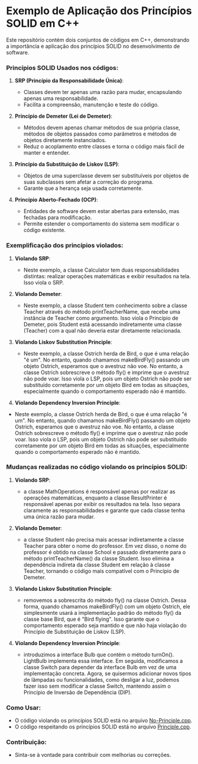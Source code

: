 # Exemplo de Aplicação dos Princípios SOLID em C++

Este repositório contém dois conjuntos de códigos em C++, demonstrando a importância e aplicação dos princípios SOLID no desenvolvimento de software.

### Princípios SOLID Usados nos códigos:

1. **SRP (Princípio da Responsabilidade Única)**:
   - Classes devem ter apenas uma razão para mudar, encapsulando apenas uma responsabilidade.
   - Facilita a compreensão, manutenção e teste do código.

2. **Princípio de Demeter (Lei de Demeter)**:
   - Métodos devem apenas chamar métodos de sua própria classe, métodos de objetos passados como parâmetros e métodos de objetos diretamente instanciados.
   - Reduz o acoplamento entre classes e torna o código mais fácil de manter e entender.

3. **Princípio da Substituição de Liskov (LSP)**:
   - Objetos de uma superclasse devem ser substituíveis por objetos de suas subclasses sem afetar a correção do programa.
   - Garante que a herança seja usada corretamente.

4. **Princípio Aberto-Fechado (OCP)**:
   - Entidades de software devem estar abertas para extensão, mas fechadas para modificação.
   - Permite estender o comportamento do sistema sem modificar o código existente.
     
### Exemplificação dos princípios violados:

1. **Violando SRP**:
   - Neste exemplo, a classe Calculator tem duas responsabilidades distintas: realizar operações matemáticas e exibir resultados na tela. Isso viola o SRP.
   
2. **Violando Demeter**:
   - Neste exemplo, a classe Student tem conhecimento sobre a classe Teacher através do método printTeacherName, que recebe uma instância de Teacher como 
     argumento. Isso viola o Princípio de Demeter, pois Student está acessando indiretamente uma classe (Teacher) com a qual não deveria estar diretamente 
     relacionada.
   
3. **Violando Liskov Substitution Principle**:
   - Neste exemplo, a classe Ostrich herda de Bird, o que é uma relação "é um". No entanto, quando chamamos makeBirdFly() passando um objeto Ostrich, 
     esperamos que o avestruz não voe. No entanto, a classe Ostrich sobrescreve o método fly() e imprime que o avestruz não pode voar. Isso viola o LSP, 
     pois um objeto Ostrich não pode ser substituído corretamente por um objeto Bird em todas as situações, especialmente quando o comportamento esperado 
     não é mantido.
    
   
4.  **Violando Dependency Inversion Principle**:
   - Neste exemplo, a classe Ostrich herda de Bird, o que é uma relação "é um". No entanto, quando chamamos makeBirdFly() passando um objeto Ostrich, 
     esperamos que o avestruz não voe. No entanto, a classe Ostrich sobrescreve o método fly() e imprime que o avestruz não pode voar. Isso viola o LSP, 
     pois um objeto Ostrich não pode ser substituído corretamente por um objeto Bird em todas as situações, especialmente quando o comportamento esperado 
     não é mantido.



### Mudanças realizadas no código violando os princípios SOLID:

1. **Violando SRP**:
   - a classe MathOperations é responsável apenas por realizar as operações matemáticas, enquanto a classe ResultPrinter é responsável apenas por exibir os 
     resultados na tela. Isso separa claramente as responsabilidades e garante que cada classe tenha uma única razão para mudar.

2. **Violando Demeter**:
   - a classe Student não precisa mais acessar indiretamente a classe Teacher para obter o nome do professor. Em vez disso, o nome do professor é obtido na 
     classe School e passado diretamente para o método printTeacherName() da classe Student. Isso elimina a dependência indireta da classe Student em 
     relação à classe Teacher, tornando o código mais compatível com o Princípio de Demeter.
  

3. **Violando Liskov Substitution Principle**:
   - removemos a sobrescrita do método fly() na classe Ostrich. Dessa forma, quando chamamos makeBirdFly() com um objeto Ostrich, ele simplesmente usará a 
     implementação padrão do método fly() da classe base Bird, que é "Bird flying". Isso garante que o comportamento esperado seja mantido e que não haja 
     violação do Princípio de Substituição de Liskov (LSP).

  
4. **Violando Dependency Inversion Principle**:
   - introduzimos a interface Bulb que contém o método turnOn(). LightBulb implementa essa interface. Em seguida, modificamos a classe Switch para depender 
     da interface Bulb em vez de uma implementação concreta. Agora, se quisermos adicionar novos tipos de lâmpadas ou funcionalidades, como desligar a luz, 
     podemos fazer isso sem modificar a classe Switch, mantendo assim o Princípio de Inversão de Dependência (DIP).

### Como Usar:
- O código violando os princípios SOLID está no arquivo [No-Principle.cpp](/No-Principle.cpp).
- O código respeitando os princípios SOLID está no arquivo [Principle.cpp](/Principle.cpp).


### Contribuição:
- Sinta-se à vontade para contribuir com melhorias ou correções.
